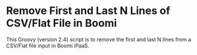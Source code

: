 # Remove First and Last N Lines of CSV/Flat File in Boomi
This Groovy (version 2.4) script is to remove the first and last N lines from a CSV/Flat file input in Boomi iPaaS.
